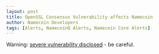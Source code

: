 ```yaml
---
layout: post
title: OpenSSL Consensus Vulnerability affects Namecoin
author: Namecoin Developers
tags: [Alerts, NamecoinQ Alerts, Namecoin Core Alerts]
---
```

Warning: [severe vulnerability disclosed](https://forum.namecoin.org/viewtopic.php?f=2&t=2354) - be careful.

